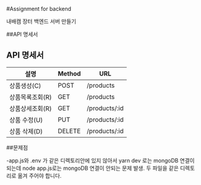 #Assignment for backend

내배캠 장터 백엔드 서버 만들기


##API 명세서

## API 명세서

| 설명         | Method   |    URL        |
|-------------|----------|---------------|
| 상품생성(C)   | POST     | /products     |
| 상품목록조회(R)| GET      | /products     |
| 상품상세조회(R)| GET      | /products/:id |
| 상품 수정(U)  | PUT      | /products/:id |
| 상품 삭제(D)  | DELETE   | /products/:id |


##문제점

-app.js와 .env 가 같은 디렉토리안에 있지 않아서 yarn dev 로는 mongoDB 연결이 되는데
node app.js로는  mongoDB 연결이 안되는 문제 발생.
두 파일을 같은 디렉토리로 옮겨 주어야 합니다.
